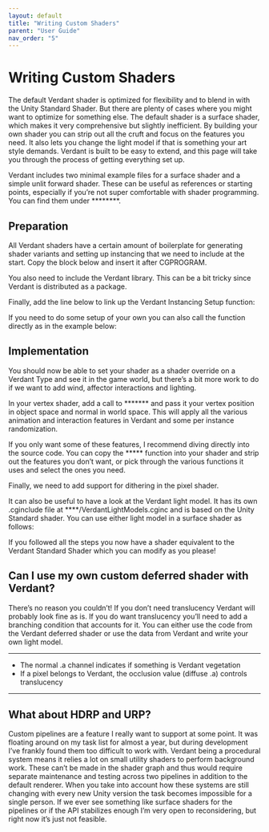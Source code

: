 ```yaml
---
layout: default
title: "Writing Custom Shaders"
parent: "User Guide"
nav_order: "5"
---
```


# Writing Custom Shaders

The default Verdant shader is optimized for flexibility and to blend in with the Unity Standard Shader. But there are plenty of cases where you might want to optimize for something else. The default shader is a surface shader, which makes it very comprehensive but slightly inefficient. By building your own shader you can strip out all the cruft and focus on the features you need. It also lets you change the light model if that is something your art style demands. Verdant is built to be easy to extend, and this page will take you through the process of getting everything set up. 

Verdant includes two minimal example files for a surface shader and a simple unlit forward shader. These can be useful as references or starting points, especially if you’re not super comfortable with shader programming. You can find them under ********.

## Preparation
All Verdant shaders have a certain amount of boilerplate for generating shader variants and setting up instancing that we need to include at the start. Copy the block below and insert it after CGPROGRAM.

You also need to include the Verdant library. This can be a bit tricky since Verdant is distributed as a package. 

Finally, add the line below to link up the Verdant Instancing Setup function:

If you need to do some setup of your own you can also call the function directly as in the example below:

## Implementation

You should now be able to set your shader as a shader override on a Verdant Type and see it in the game world, but there’s a bit more work to do if we want to add wind, affector interactions and lighting.  

In your vertex shader, add a call to ******* and pass it your vertex position in object space and normal in world space. This will apply all the various animation and interaction features in Verdant and some per instance randomization. 

If you only want some of these features, I recommend diving directly into the source code. You can copy the ***** function into your shader and strip out the features you don’t want, or pick through the various functions it uses and select the ones you need. 

Finally, we need to add support for dithering in the pixel shader. 

It can also be useful to have a look at the Verdant light model. It has its own .cginclude file at ****/VerdantLightModels.cginc and is based on the Unity Standard shader. You can use either light model in a surface shader as follows:

If you followed all the steps you now have a shader equivalent to the Verdant Standard Shader which you can modify as you please!

## Can I use my own custom deferred shader with Verdant?
There’s no reason you couldn’t! If you don’t need translucency Verdant will probably look fine as is. If you do want translucency you’ll need to add a branching condition that accounts for it. You can either use the code from the Verdant deferred shader or use the data from Verdant and write your own light model. 

**********
* The normal .a channel indicates if something is Verdant vegetation
* If a pixel belongs to Verdant, the occlusion value (diffuse .a) controls translucency
**********

## What about HDRP and URP?

Custom pipelines are a feature I really want to support at some point. It was floating around on my task list for almost a year, but during development I’ve frankly found them too difficult to work with. Verdant being a procedural system means it relies a lot on small utility shaders to perform background work. These can’t be made in the shader graph and thus would require separate maintenance and testing across two pipelines in addition to the default renderer. When you take into account how these systems are still changing with every new Unity version the task becomes impossible for a single person. If we ever see something like surface shaders for the pipelines or if the API stabilizes enough I’m very open to reconsidering, but right now it’s just not feasible. 